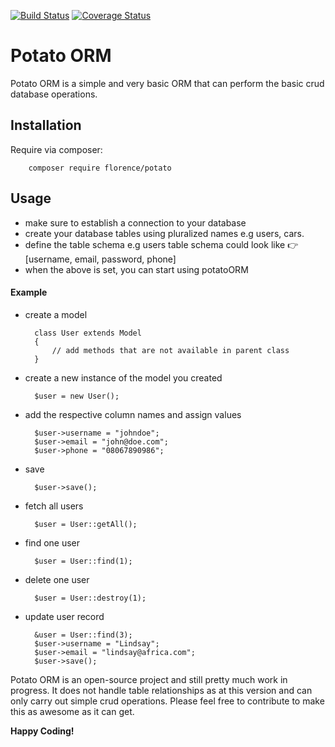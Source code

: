 [![Build Status](https://travis-ci.org/andela-fokosun/Checkpoint2.svg?branch=master)](https://travis-ci.org/andela-fokosun/Checkpoint2) [![Coverage Status](https://coveralls.io/repos/github/andela-fokosun/Checkpoint2/badge.svg)](https://coveralls.io/github/andela-fokosun/Checkpoint2)
# Potato ORM
Potato ORM is a simple and very basic ORM that can perform the basic crud database operations.

## Installation

Require via composer:

```
    composer require florence/potato
```

## Usage

- make sure to establish a connection to your database
- create your database tables using pluralized names e.g users, cars.
- define the table schema e.g users table schema could look like 
:point_right: [username, email, password, phone]
- when the above is set, you can start using potatoORM

#### Example
- create a model

        class User extends Model
        {
            // add methods that are not available in parent class
        }
        
- create a new instance of the model you created

        $user = new User();
        
- add the respective column names and assign values

        $user->username = "johndoe";
        $user->email = "john@doe.com";
        $user->phone = "08067890986";
        
- save

        $user->save();

- fetch all users

        $user = User::getAll();

- find one user

        $user = User::find(1);

- delete one user

        $user = User::destroy(1);

- update user record

        &user = User::find(3);
        $user->username = "Lindsay";
        $user->email = "lindsay@africa.com";
        $user->save();     
        

Potato ORM is an open-source project and still pretty much work in 
progress. It does not handle table relationships as at this version 
and can only carry out simple crud operations. Please feel free to 
contribute to make this as awesome as it can get.

**Happy Coding!**
